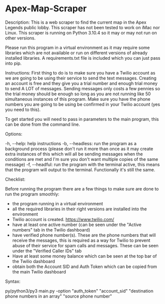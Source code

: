 # Apex-Map-Scraper
Description: This is a web scraper to find the current map in the Apex Legends public lobby. This scraper has not been tested to work on iMac nor Linux. This scraper is running on Python 3.10.4 so it may or may not run on other versions.

Please run this program in a virtual environment as it may require some libraries which are not available or run on different versions of already installed libraries. A requirements.txt file is included which you can just pass into pip. 

Instructions: First thing to do is to make sure you have a Twilio account as we are going to be using their service to send the text messages. Creating an account is free and they give you a trial number and enough trial money to send A LOT of messages. Sending messages only costs a few pennies so the trial money should be enough so long as you are not running like 50 simultaneous instances of this program. Make sure you have the phone numbers you are going to be using be confirmed in your Twilio account (yes you need to this).

To get started you will need to pass in parameters to the main program, this can be done from the command line.

Options:

-h, --help: help instructions
-b, --headless: run the program as a background process (please don't run it more than once as it may create extra instances of this which will all be sending messages when the conditions are met and I'm sure you don't want multiple copies of the same message)
-f, --headful: run the program with the terminal active, this means that the program will output to the terminal. Functionally it's still the same.

Checklist:

Before running the program there are a few things to make sure are done to run the program smoothly:

- the program running in a virtual environment
- all the required libraries in their right versions are installed into the environment
- Twilio account is created. https://www.twilio.com/
- have at least one active number (can be seen under the "Active numbers" tab in the Twilio dashboard)
- have verified phone number(s). These are the phone numbers that will receive the messages, this is required as a way for Twilio to prevent abuse of their service for spam calls and messages. These can be seen under the "Verified Caller IDs" tab
- Have at least some money balance which can be seen at the top bar of the Twilio dashboard
- obtain both the Account SID and Auth Token which can be copied from the main Twilio dashboard

Syntax:

py/python3/py3 main.py -option "auth_token" "account_sid" "destination phone numbers in an array" "source phone number"

